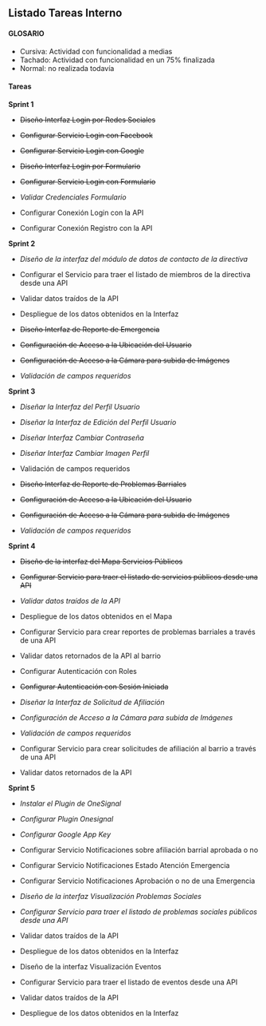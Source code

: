 ## Listado Tareas Interno

#### GLOSARIO
- Cursiva: Actividad con funcionalidad a medias
- Tachado: Actividad con funcionalidad en un 75% finalizada
- Normal: no realizada todavía

#### Tareas

**Sprint 1**

- ~~Diseño Interfaz Login por Redes Sociales~~

- ~~Configurar Servicio Login con Facebook~~

- ~~Configurar Servicio Login con Google~~

- ~~Diseño Interfaz Login por Formulario~~

- ~~Configurar Servicio Login con Formulario~~

- _Validar Credenciales Formulario_

- Configurar Conexión Login con la API

- Configurar Conexión Registro con la API


**Sprint 2**

- _Diseño de la interfaz del módulo de datos de contacto de la directiva_

- Configurar el Servicio para traer el listado de miembros de la directiva desde una API

- Validar datos traídos de la API

- Despliegue de los datos obtenidos en la Interfaz

- ~~Diseño Interfaz de Reporte de Emergencia~~

- ~~Configuración de Acceso a la Ubicación del Usuario~~

- ~~Configuración de Acceso a la Cámara para subida de Imágenes~~

- _Validación de campos requeridos_

**Sprint 3**

- _Diseñar la Interfaz del Perfil Usuario_

- _Diseñar la Interfaz de Edición del Perfil Usuario_

- _Diseñar Interfaz Cambiar Contraseña_

- _Diseñar Interfaz Cambiar Imagen Perfil_

- Validación de campos requeridos

- ~~Diseño Interfaz de Reporte de Problemas Barriales~~

- ~~Configuración de Acceso a la Ubicación del Usuario~~

- ~~Configuración de Acceso a la Cámara para subida de Imágenes~~

- _Validación de campos requeridos_

**Sprint 4**

- ~~Diseño de la interfaz del Mapa Servicios Públicos~~

- ~~Configurar Servicio para traer el listado de servicios públicos desde una API~~

- _Validar datos traídos de la API_

- Despliegue de los datos obtenidos en el Mapa

- Configurar Servicio para crear reportes de problemas barriales a través de una API

- Validar datos retornados de la API
al barrio

- Configurar Autenticación con Roles

- ~~Configurar Autenticación con Sesión Iniciada~~

- _Diseñar la Interfaz de Solicitud de Afiliación_

- _Configuración de Acceso a la Cámara para subida de Imágenes_

- _Validación de campos requeridos_

- Configurar Servicio para crear solicitudes de afiliación al barrio a través de una API

- Validar datos retornados de la API

**Sprint 5**

- _Instalar el Plugin de OneSignal_

- _Configurar Plugin Onesignal_

- _Configurar Google App Key_

- Configurar Servicio Notificaciones sobre afiliación barrial aprobada o no

- Configurar Servicio Notificaciones Estado Atención Emergencia

- Configurar Servicio Notificaciones Aprobación o no de una Emergencia

- _Diseño de la interfaz Visualización Problemas Sociales_

- _Configurar Servicio para traer el listado de problemas sociales públicos desde una API_

- Validar datos traídos de la API

- Despliegue de los datos obtenidos en la Interfaz

- Diseño de la interfaz Visualización Eventos

- Configurar Servicio para traer el listado de eventos desde una API

- Validar datos traídos de la API

- Despliegue de los datos obtenidos en la Interfaz
